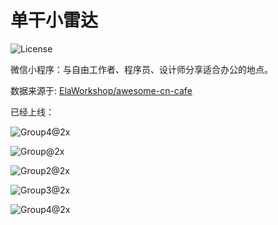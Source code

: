 # 单干小雷达

![License](https://img.shields.io/badge/license-MIT-blue.svg?style=flat-square)

微信小程序：与自由工作者、程序员、设计师分享适合办公的地点。

数据来源于: [ElaWorkshop/awesome-cn-cafe](https://github.com/ElaWorkshop/awesome-cn-cafe)

已经上线：

![Group4@2x](https://breakwire.me/images/dangann/wechat-mini-app.jpg)



![Group@2x](https://breakwire.me/images/dangann/Group@2x.png)

![Group2@2x](https://breakwire.me/images/dangann/Group2@2x.png)

![Group3@2x](https://breakwire.me/images/dangann/Group3@2x.png)

![Group4@2x](https://breakwire.me/images/dangann/Group4@2x.png)
